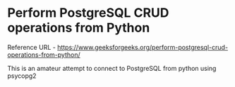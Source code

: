 # Perform PostgreSQL CRUD operations from Python

Reference URL - https://www.geeksforgeeks.org/perform-postgresql-crud-operations-from-python/

This is an amateur attempt to connect to PostgreSQL from python using psycopg2